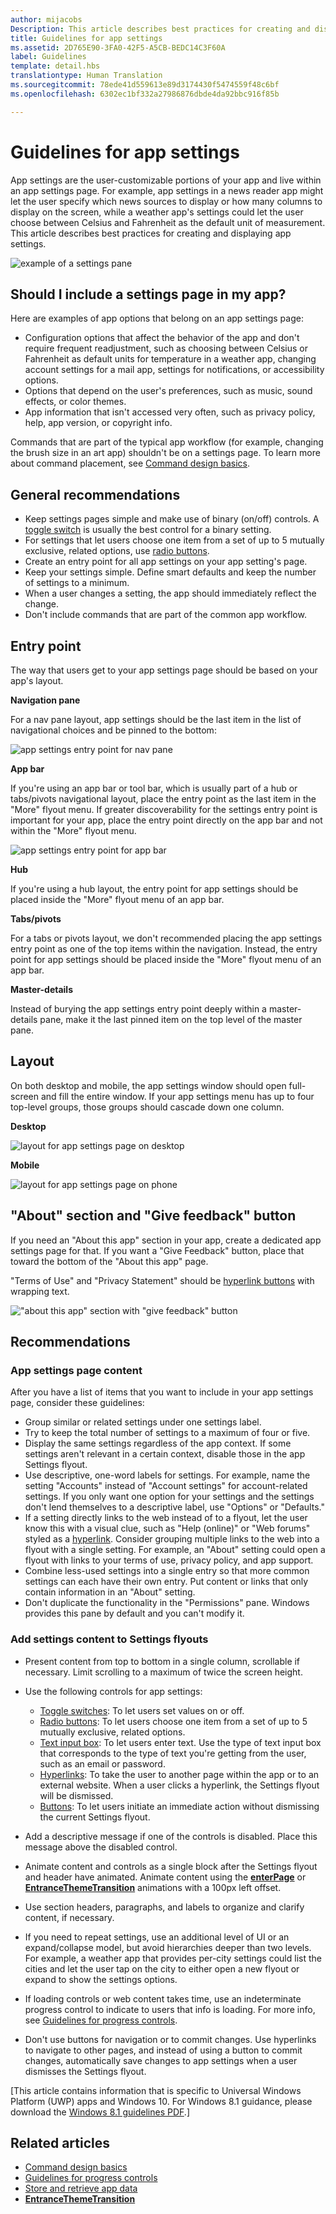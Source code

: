 ```yaml
---
author: mijacobs
Description: This article describes best practices for creating and displaying app settings.
title: Guidelines for app settings
ms.assetid: 2D765E90-3FA0-42F5-A5CB-BEDC14C3F60A
label: Guidelines
template: detail.hbs
translationtype: Human Translation
ms.sourcegitcommit: 78ede41d559613e89d3174430f5474559f48c6bf
ms.openlocfilehash: 6302ec1bf332a27986876dbde4da92bbc916f85b

---
```



# Guidelines for app settings

App settings are the user-customizable portions of your app and live within an app settings page. For example, app settings in a news reader app might let the user specify which news sources to display or how many columns to display on the screen, while a weather app's settings could let the user choose between Celsius and Fahrenheit as the default unit of measurement. This article describes best practices for creating and displaying app settings.

![example of a settings pane](images/app-settings.png)

## Should I include a settings page in my app?

Here are examples of app options that belong on an app settings page: 

-   Configuration options that affect the behavior of the app and don't require frequent readjustment, such as choosing between Celsius or Fahrenheit as default units for temperature in a weather app, changing account settings for a mail app, settings for notifications, or accessibility options.
-   Options that depend on the user's preferences, such as music, sound effects, or color themes.
-   App information that isn't accessed very often, such as privacy policy, help, app version, or copyright info.

Commands that are part of the typical app workflow (for example, changing the brush size in an art app) shouldn't be on a settings page. To learn more about command placement, see [Command design basics](../layout/commanding-basics.md).

## General recommendations

-   Keep settings pages simple and make use of binary (on/off) controls. A [toggle switch](../controls-and-patterns/toggles.md) is usually the best control for a binary setting.
-   For settings that let users choose one item from a set of up to 5 mutually exclusive, related options, use [radio buttons](../controls-and-patterns/radio-button.md).
-   Create an entry point for all app settings on your app setting's page.
-   Keep your settings simple. Define smart defaults and keep the number of settings to a minimum.
-   When a user changes a setting, the app should immediately reflect the change.
-   Don't include commands that are part of the common app workflow.

## Entry point


The way that users get to your app settings page should be based on your app's layout.

**Navigation pane**

For a nav pane layout, app settings should be the last item in the list of navigational choices and be pinned to the bottom:

![app settings entry point for nav pane](images/appsettings-entrypoint-navpane.png)

**App bar**

If you're using an app bar or tool bar, which is usually part of a hub or tabs/pivots navigational layout, place the entry point as the last item in the "More" flyout menu. If greater discoverability for the settings entry point is important for your app, place the entry point directly on the app bar and not within the "More" flyout menu.

![app settings entry point for app bar](images/appsettings-entrypoint-tabs.png)

**Hub**

If you're using a hub layout, the entry point for app settings should be placed inside the "More" flyout menu of an app bar.

**Tabs/pivots**

For a tabs or pivots layout, we don't recommended placing the app settings entry point as one of the top items within the navigation. Instead, the entry point for app settings should be placed inside the "More" flyout menu of an app bar.

**Master-details**

Instead of burying the app settings entry point deeply within a master-details pane, make it the last pinned item on the top level of the master pane.

## Layout


On both desktop and mobile, the app settings window should open full-screen and fill the entire window. If your app settings menu has up to four top-level groups, those groups should cascade down one column.

**Desktop**

![layout for app settings page on desktop](images/appsettings-layout-navpane-desktop.png)

**Mobile**

![layout for app settings page on phone](images/appsettings-layout-navpane-mobile.png)

## "About" section and "Give feedback" button


If you need an "About this app" section in your app, create a dedicated app settings page for that. If you want a "Give Feedback" button, place that toward the bottom of the "About this app" page.

"Terms of Use" and "Privacy Statement" should be [hyperlink buttons](../controls-and-patterns/hyperlinks.md) with wrapping text.

!["about this app" section with "give feedback" button](images/appsettings-about.png)

## Recommendations


### App settings page content


After you have a list of items that you want to include in your app settings page, consider these guidelines:

-   Group similar or related settings under one settings label.
-   Try to keep the total number of settings to a maximum of four or five.
-   Display the same settings regardless of the app context. If some settings aren't relevant in a certain context, disable those in the app Settings flyout.
-   Use descriptive, one-word labels for settings. For example, name the setting "Accounts" instead of "Account settings" for account-related settings. If you only want one option for your settings and the settings don't lend themselves to a descriptive label, use "Options" or "Defaults."
-   If a setting directly links to the web instead of to a flyout, let the user know this with a visual clue, such as "Help (online)" or "Web forums" styled as a [hyperlink](../controls-and-patterns/hyperlinks.md). Consider grouping multiple links to the web into a flyout with a single setting. For example, an "About" setting could open a flyout with links to your terms of use, privacy policy, and app support.
-   Combine less-used settings into a single entry so that more common settings can each have their own entry. Put content or links that only contain information in an "About" setting.
-   Don't duplicate the functionality in the "Permissions" pane. Windows provides this pane by default and you can't modify it.

###  Add settings content to Settings flyouts


-   Present content from top to bottom in a single column, scrollable if necessary. Limit scrolling to a maximum of twice the screen height.
-   Use the following controls for app settings:

    -   [Toggle switches](../controls-and-patterns/toggles.md): To let users set values on or off.
    -   [Radio buttons](../controls-and-patterns/radio-button.md): To let users choose one item from a set of up to 5 mutually exclusive, related options.
    -   [Text input box](../controls-and-patterns/text-block.md): To let users enter text. Use the type of text input box that corresponds to the type of text you're getting from the user, such as an email or password.
    -   [Hyperlinks](../controls-and-patterns/hyperlinks.md): To take the user to another page within the app or to an external website. When a user clicks a hyperlink, the Settings flyout will be dismissed.
    -   [Buttons](../controls-and-patterns/buttons.md): To let users initiate an immediate action without dismissing the current Settings flyout.
-   Add a descriptive message if one of the controls is disabled. Place this message above the disabled control.
-   Animate content and controls as a single block after the Settings flyout and header have animated. Animate content using the [**enterPage**](https://msdn.microsoft.com/library/windows/apps/br212672) or [**EntranceThemeTransition**](https://msdn.microsoft.com/library/windows/apps/br210288) animations with a 100px left offset.
-   Use section headers, paragraphs, and labels to organize and clarify content, if necessary.
-   If you need to repeat settings, use an additional level of UI or an expand/collapse model, but avoid hierarchies deeper than two levels. For example, a weather app that provides per-city settings could list the cities and let the user tap on the city to either open a new flyout or expand to show the settings options.
-   If loading controls or web content takes time, use an indeterminate progress control to indicate to users that info is loading. For more info, see [Guidelines for progress controls](../controls-and-patterns/progress-controls.md).
-   Don't use buttons for navigation or to commit changes. Use hyperlinks to navigate to other pages, and instead of using a button to commit changes, automatically save changes to app settings when a user dismisses the Settings flyout.

\[This article contains information that is specific to Universal Windows Platform (UWP) apps and Windows 10. For Windows 8.1 guidance, please download the [Windows 8.1 guidelines PDF](https://go.microsoft.com/fwlink/p/?linkid=258743).\]

## Related articles

* [Command design basics](../layout/commanding-basics.md)
* [Guidelines for progress controls](../controls-and-patterns/progress-controls.md)
* [Store and retrieve app data](store-and-retrieve-app-data.md)
* [**EntranceThemeTransition**](https://msdn.microsoft.com/library/windows/apps/br210288)




<!--HONumber=Aug16_HO3-->


